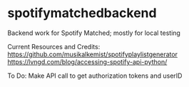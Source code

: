 # spotifymatchedbackend
Backend work for Spotify Matched; mostly for local testing


Current Resources and Credits:
https://github.com/musikalkemist/spotifyplaylistgenerator
https://lvngd.com/blog/accessing-spotify-api-python/

To Do:
Make API call to get authorization tokens and userID
